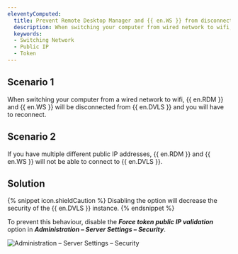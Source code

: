 ```yaml
---
eleventyComputed:
  title: Prevent Remote Desktop Manager and {{ en.WS }} from disconnecting when switching network
  description: When switching your computer from wired network to wifi, {{ en.RDM }} and {{ en.WS }} will be disconnected from {{ en.DVLS }} and you will have to reconnect.
  keywords:
  - Switching Network
  - Public IP
  - Token
---
```

## Scenario 1

When switching your computer from a wired network to wifi, {{ en.RDM }} and {{ en.WS }} will be disconnected from {{ en.DVLS }} and you will have to reconnect.

## Scenario 2

If you have multiple different public IP addresses, {{ en.RDM }} and {{ en.WS }} will not be able to connect to {{ en.DVLS }}.

## Solution

{% snippet icon.shieldCaution %}
Disabling the option will decrease the security of the {{ en.DVLS }} instance.
{% endsnippet %}

To prevent this behaviour, disable the ***Force token public IP validation*** option in ***Administration – Server Settings – Security***.

![Administration – Server Settings – Security](https://webdevolutions.azureedge.net/docs/en/kb/KB8094.png)  
